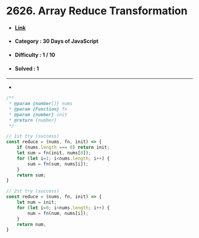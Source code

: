 # 2626. Array Reduce Transformation
* #### [Link](https://leetcode.com/problems/array-reduce-transformation/?envType=study-plan-v2&envId=30-days-of-javascript)
* #### Category : 30 Days of JavaScript
* #### Difficulty : 1 / 10  
* #### Solved : 1

<hr />

* 
```js
/**
 * @param {number[]} nums
 * @param {Function} fn
 * @param {number} init
 * @return {number}
 */

// 1st try (success)
const reduce = (nums, fn, init) => {
    if (nums.length === 0) return init;
    let sum = fn(init, nums[0]);
    for (let i=1; i<nums.length; i++) {
        sum = fn(sum, nums[i]);
    }
    return sum;
}

// 2st try (success)
const reduce = (nums, fn, init) => {
    let num = init;
    for (let i=0; i<nums.length; i++) {
        num = fn(num, nums[i]);
    }
    return num;
}
```